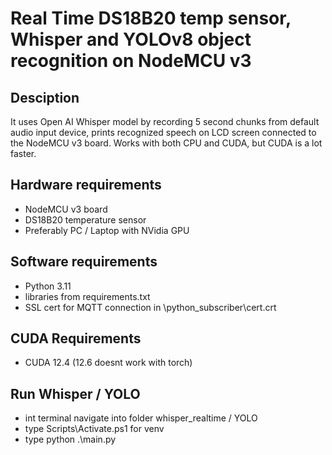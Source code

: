 # Real Time DS18B20 temp sensor, Whisper and YOLOv8 object recognition on NodeMCU v3
## Desciption
It uses Open AI Whisper model by recording 5 second chunks from default audio input device, prints recognized speech on LCD screen connected to the NodeMCU v3 board. Works with both CPU and CUDA, but CUDA is a lot faster.

## Hardware requirements
- NodeMCU v3 board
- DS18B20 temperature sensor
- Preferably PC / Laptop with NVidia GPU

## Software requirements
- Python 3.11
- libraries from requirements.txt
- SSL cert for MQTT connection in \\python_subscriber\\cert.crt

## CUDA Requirements
- CUDA 12.4 (12.6 doesnt work with torch)

## Run Whisper / YOLO
- int terminal navigate into folder whisper_realtime / YOLO
- type Scripts\Activate.ps1 for venv
- type python .\main.py

